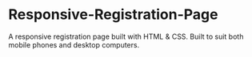 # Responsive-Registration-Page
A responsive registration page built with  HTML &amp; CSS. Built to suit both mobile phones and desktop computers.
